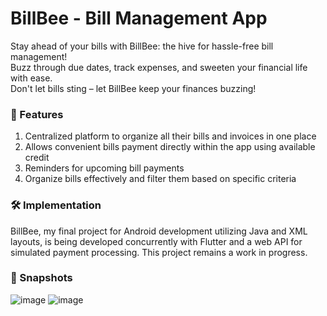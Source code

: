 # BillBee - Bill Management App

Stay ahead of your bills with BillBee: the hive for hassle-free bill management!<br>
Buzz through due dates, track expenses, and sweeten your financial life with ease.<br>
Don't let bills sting – let BillBee keep your finances buzzing!

### 🛒 Features

1. Centralized platform to organize all their bills and invoices in one place
2. Allows convenient bills payment directly within the app using available credit
3. Reminders for upcoming bill payments
4. Organize bills effectively and filter them based on specific criteria

### 🛠️ Implementation
BillBee, my final project for Android development utilizing Java and XML layouts, is being developed concurrently with Flutter and a web API for simulated payment processing. This project remains a work in progress.

### 📸 Snapshots
![image](https://github.com/dttncl/bill-management-app/assets/82695034/a48a9caf-ad35-4fc4-854a-8d4545695964)
![image](https://github.com/dttncl/bill-management-app/assets/82695034/7e05691a-daeb-4ce9-a7f1-b24e633c45d6)

